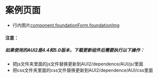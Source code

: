 # 案例页面 
 - 行内图片[component.foundationForm.foundationImg](https://www.awebide.com/testCase/#/foundationImg/Demo/Foundation/foundationImg?title=%E8%A1%8C%E5%86%85%E5%9B%BE%E7%89%87&pageId=foundationImg)
 
#### 注意：
##### 如果使用的AUI2是4.4和5.0版本，下载更新组件后需要执行以下操作：
- 把js文件夹里面的js文件替换更新到AUI2/dependence/AUI/js/里面
- 把css文件夹里面的css文件替换更新到AUI2/dependence/AUI/css里面